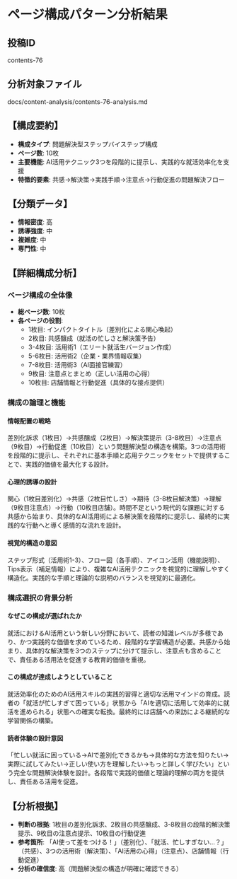 # ページ構成パターン分析結果

## 投稿ID
contents-76

## 分析対象ファイル
docs/content-analysis/contents-76-analysis.md

## 【構成要約】
- **構成タイプ**: 問題解決型ステップバイステップ構成
- **ページ数**: 10枚
- **主要機能**: AI活用テクニック3つを段階的に提示し、実践的な就活効率化を支援
- **特徴的要素**: 共感→解決策→実践手順→注意点→行動促進の問題解決フロー

## 【分類データ】
- **情報密度**: 高
- **誘導強度**: 中
- **複雑度**: 中
- **専門性**: 中

## 【詳細構成分析】

### ページ構成の全体像
- **総ページ数**: 10枚
- **各ページの役割**:
  - 1枚目: インパクトタイトル（差別化による関心喚起）
  - 2枚目: 共感醸成（就活の忙しさと解決策予告）
  - 3-4枚目: 活用術1（エリート就活生バージョン作成）
  - 5-6枚目: 活用術2（企業・業界情報収集）
  - 7-8枚目: 活用術3（AI面接官練習）
  - 9枚目: 注意点とまとめ（正しい活用の心得）
  - 10枚目: 店舗情報と行動促進（具体的な接点提供）

### 構成の論理と機能

#### 情報配置の戦略
差別化訴求（1枚目）→共感醸成（2枚目）→解決策提示（3-8枚目）→注意点（9枚目）→行動促進（10枚目）という問題解決型の構造を構築。3つの活用術を段階的に提示し、それぞれに基本手順と応用テクニックをセットで提供することで、実践的価値を最大化する設計。

#### 心理的誘導の設計
関心（1枚目差別化）→共感（2枚目忙しさ）→期待（3-8枚目解決策）→理解（9枚目注意点）→行動（10枚目店舗）。時間不足という現代的な課題に対する共感から始まり、具体的なAI活用術による解決策を段階的に提示し、最終的に実践的な行動へと導く感情的な流れを設計。

#### 視覚的構造の意図
ステップ形式（活用術1-3）、フロー図（各手順）、アイコン活用（機能説明）、Tips表示（補足情報）により、複雑なAI活用テクニックを視覚的に理解しやすく構造化。実践的な手順と理論的な説明のバランスを視覚的に最適化。

### 構成選択の背景分析

#### なぜこの構成が選ばれたか
就活におけるAI活用という新しい分野において、読者の知識レベルが多様であり、かつ実践的な価値を求めているため、段階的な学習構造が必要。共感から始まり、具体的な解決策を3つのステップに分けて提示し、注意点も含めることで、責任ある活用法を促進する教育的価値を重視。

#### この構成が達成しようとしていること
就活効率化のためのAI活用スキルの実践的習得と適切な活用マインドの育成。読者の「就活が忙しすぎて困っている」状態から「AIを適切に活用して効率的に就活を進められる」状態への確実な転換。最終的には店舗への来訪による継続的な学習関係の構築。

#### 読者体験の設計意図
「忙しい就活に困っている→AIで差別化できるかも→具体的な方法を知りたい→実際に試してみたい→正しい使い方を理解したい→もっと詳しく学びたい」という完全な問題解決体験を設計。各段階で実践的価値と理論的理解の両方を提供し、責任ある活用を促進。

## 【分析根拠】
- **判断の根拠**: 1枚目の差別化訴求、2枚目の共感醸成、3-8枚目の段階的解決策提示、9枚目の注意点提示、10枚目の行動促進
- **参考箇所**: 「AI使って差をつける！」（差別化）、「就活、忙しすぎない...？」（共感）、3つの活用術（解決策）、「AI活用の心得」（注意点）、店舗情報（行動促進）
- **分析の確信度**: 高（問題解決型の構造が明確に確認できる）